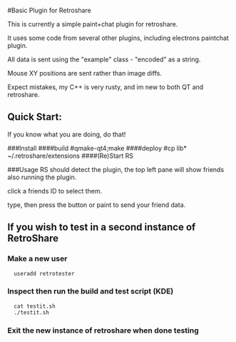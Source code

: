 #Basic Plugin for Retroshare

This is currently a simple paint+chat plugin for retroshare.

It uses some code from several other plugins, including electrons paintchat plugin.

All data is sent using the "example" class - "encoded" as a string.

Mouse XY positions are sent rather than image diffs.

Expect mistakes, my C++ is very rusty, and im new to both QT and retroshare.



## Quick Start:

If you know what you are doing, do that!

###Install
####build
 #qmake-qt4;make
####deploy
 #cp lib* ~/.retroshare/extensions
####(Re)Start RS


###Usage
RS should detect the plugin, the top left pane will show friends also running the plugin.

click a friends ID to select them.

type, then press the button or paint to send your friend data.






## If you wish to test in a second instance of RetroShare
### Make a new user
```
  useradd retrotester
```
### Inspect then run the build and test script (KDE)
```
  cat testit.sh
  ./testit.sh
```
### Exit the new instance of retroshare when done testing



